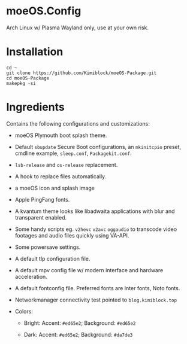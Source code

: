 # moeOS.Config

Arch Linux w/ Plasma Wayland only, use at your own risk.

# Installation

```
cd ~
git clone https://github.com/Kimiblock/moeOS-Package.git
cd moeOS-Package
makepkg -si
```

# Ingredients

Contains the following configurations and customizations:

- moeOS Plymouth boot splash theme.

- Default `sbupdate` Secure Boot configurations, an `mkinitcpio` preset, cmdline example, `sleep.conf`, `Packagekit.conf`.

- `lsb-release` and `os-release` replacement.

- A hook to replace files automatically.

- a moeOS icon and splash image

- Apple PingFang fonts.

- A kvantum theme looks like libadwaita applications with blur and transparent enabled.

- Some handy scripts eg. `v2hevc` `v2avc` `oggaudio` to transcode video footages and audio files quickly using VA-API.

- Some powersave settings.

- A default tlp configuration file.

- A default mpv config file w/ modern interface and hardware acceleration.

- A default fontconfig file. Preferred fonts are Inter fonts, Noto fonts.

- Networkmanager connectivity test pointed to `blog.kimiblock.top`

- Colors:
  
  - Bright: Accent: `#ed65e2`; Background: `#ed65e2`
  
  - Dark: Accent: `#ed65e2`; Background: `#da7de3`